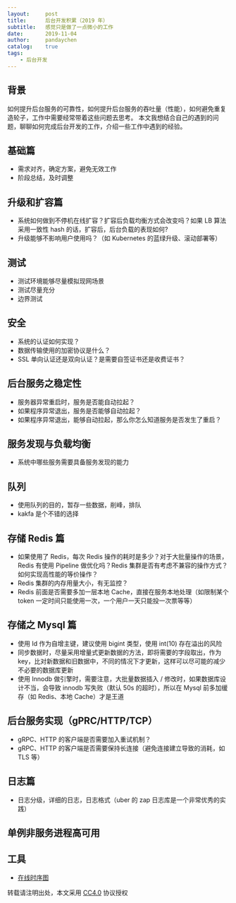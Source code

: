 ```yaml
---
layout:     post
title:      后台开发积累（2019 年）
subtitle:   感觉只是做了一点微小的工作
date:       2019-11-04
author:     pandaychen
catalog:    true
tags:
    - 后台开发
---
```


##  背景
如何提升后台服务的可靠性，如何提升后台服务的吞吐量（性能），如何避免重复造轮子，工作中需要经常带着这些问题去思考。
本文我想结合自己的遇到的问题，聊聊如何完成后台开发的工作，介绍一些工作中遇到的经验。

##  基础篇
-   需求对齐，确定方案，避免无效工作
-   阶段总结，及时调整

##  升级和扩容篇
-   系统如何做到不停机在线扩容？扩容后负载均衡方式会改变吗？如果 LB 算法采用一致性 hash 的话，扩容后，后台负载的表现如何?
-   升级能够不影响用户使用吗？（如 Kubernetes 的蓝绿升级、滚动部署等）

##  测试
-   测试环境能够尽量模拟现网场景
-   测试尽量充分
-   边界测试

##  安全
-   系统的认证如何实现？
-   数据传输使用的加密协议是什么？
-   SSL 单向认证还是双向认证？是需要自签证书还是收费证书？

##  后台服务之稳定性
-   服务器异常重启时，服务是否能自动拉起？
-   如果程序异常退出，服务是否能够自动拉起？
-   如果程序异常退出，能够自动拉起，那么你怎么知道服务是否发生了重启？

##  服务发现与负载均衡
-   系统中哪些服务需要具备服务发现的能力

##  队列
-   使用队列的目的，暂存一些数据，削峰，排队
-   kakfa 是个不错的选择

##  存储 Redis 篇
-   如果使用了 Redis，每次 Redis 操作的耗时是多少？对于大批量操作的场景，Redis 有使用 Pipeline 做优化吗？Redis 集群是否有考虑不兼容的操作方式？如何实现高性能的等价操作？
-   Redis 集群的内存用量大小，有无监控？
-   Redis 前面是否需要多加一层本地 Cache，直接在服务本地处理（如限制某个 token 一定时间只能使用一次，一个用户一天只能投一次票等等）

##  存储之 Mysql 篇
-   使用 Id 作为自增主键，建议使用 bigint 类型，使用 int(10) 存在溢出的风险
-   同步数据时，尽量采用增量式更新数据的方法，即将需要的字段取出，作为 key，比对新数据和旧数据中，不同的情况下才更新，这样可以尽可能的减少不必要的数据库更新
-   使用 Innodb 做引擎时，需要注意，大批量数据插入 / 修改时，如果数据库设计不当，会导致 innodb 写失败（默认 50s 的超时），所以在 Mysql 前多加缓存（如 Redis、本地 Cache）才是王道

##  后台服务实现（gPRC/HTTP/TCP）
-   gRPC、HTTP 的客户端是否需要加入重试机制？
-   gRPC、HTTP 的客户端是否需要保持长连接（避免连接建立导致的消耗，如 TLS 等）

##  日志篇
-   日志分级，详细的日志，日志格式（uber 的 zap 日志库是一个非常优秀的实践）

##  单例非服务进程高可用

##  工具
-   [在线时序图](https://www.websequencediagrams.com/)

转载请注明出处，本文采用 [CC4.0](http://creativecommons.org/licenses/by-nc-nd/4.0/) 协议授权
